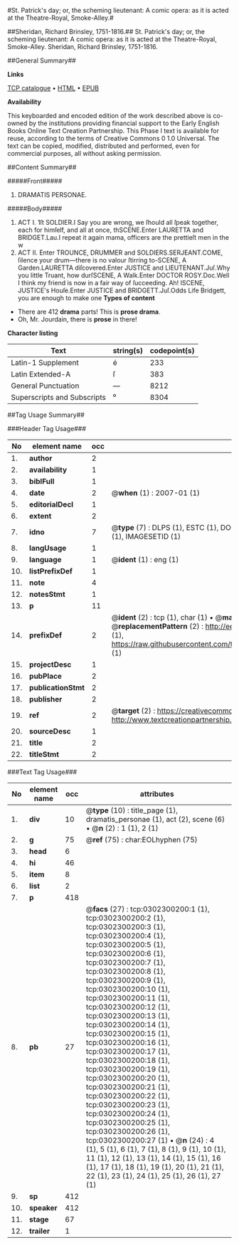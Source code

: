 #St. Patrick's day; or, the scheming lieutenant: A comic opera: as it is acted at the Theatre-Royal, Smoke-Alley.#

##Sheridan, Richard Brinsley, 1751-1816.##
St. Patrick's day; or, the scheming lieutenant: A comic opera: as it is acted at the Theatre-Royal, Smoke-Alley.
Sheridan, Richard Brinsley, 1751-1816.

##General Summary##

**Links**

[TCP catalogue](http://www.ota.ox.ac.uk/tcp/)  • 
[HTML](http://tei.it.ox.ac.uk/tcp/Texts-HTML/free/004/004902039.html)  • 
[EPUB](http://tei.it.ox.ac.uk/tcp/Texts-EPUB/free/004/004902039.epub)

**Availability**

This keyboarded and encoded edition of the
	       work described above is co-owned by the institutions
	       providing financial support to the Early English Books
	       Online Text Creation Partnership. This Phase I text is
	       available for reuse, according to the terms of Creative
	       Commons 0 1.0 Universal. The text can be copied,
	       modified, distributed and performed, even for
	       commercial purposes, all without asking permission.


##Content Summary##

#####Front#####

1. DRAMATIS PERSONAE.

#####Body#####

1. ACT I.
1ſt SOLDIER.I Say you are wrong, we ſhould all ſpeak together,
each for himſelf, and all at once, thSCENE.Enter LAURETTA and BRIDGET.Lau.I repeat it again mama, officers are the prettieſt
men in the w
1. ACT II.
Enter TROUNCE, DRUMMER and SOLDIERS.SERJEANT.COME, ſilence your drum—there is no valour ſtirring
to-SCENE, A Garden.LAURETTA diſcovered.Enter JUSTICE and LIEUTENANT.Juſ.Why you little Truant, how durſSCENE, A Walk.Enter DOCTOR ROSY.Doc.Well I think my friend is now in a fair way
of ſucceeding. Ah! ISCENE, JUSTICE's Houſe.Enter JUSTICE and BRIDGETT.Juſ.Odds Life Bridgett, you are enough to make one
**Types of content**

  * There are 412 **drama** parts! This is **prose drama**.
  * Oh, Mr. Jourdain, there is **prose** in there!

**Character listing**


|Text|string(s)|codepoint(s)|
|---|---|---|
|Latin-1 Supplement|é|233|
|Latin Extended-A|ſ|383|
|General Punctuation|—|8212|
|Superscripts             and Subscripts|⁰|8304|

##Tag Usage Summary##

###Header Tag Usage###

|No|element name|occ|attributes|
|---|---|---|---|
|1.|__author__|2||
|2.|__availability__|1||
|3.|__biblFull__|1||
|4.|__date__|2| @__when__ (1) : 2007-01 (1)|
|5.|__editorialDecl__|1||
|6.|__extent__|2||
|7.|__idno__|7| @__type__ (7) : DLPS (1), ESTC (1), DOCNO (1), TCP (1), GALEDOCNO (1), CONTENTSET (1), IMAGESETID (1)|
|8.|__langUsage__|1||
|9.|__language__|1| @__ident__ (1) : eng (1)|
|10.|__listPrefixDef__|1||
|11.|__note__|4||
|12.|__notesStmt__|1||
|13.|__p__|11||
|14.|__prefixDef__|2| @__ident__ (2) : tcp (1), char (1)  •  @__matchPattern__ (2) : ([0-9\-]+):([0-9IVX]+) (1), (.+) (1)  •  @__replacementPattern__ (2) : http://eebo.chadwyck.com/downloadtiff?vid=$1&page=$2 (1), https://raw.githubusercontent.com/textcreationpartnership/Texts/master/tcpchars.xml#$1 (1)|
|15.|__projectDesc__|1||
|16.|__pubPlace__|2||
|17.|__publicationStmt__|2||
|18.|__publisher__|2||
|19.|__ref__|2| @__target__ (2) : https://creativecommons.org/publicdomain/zero/1.0/ (1), http://www.textcreationpartnership.org/docs/. (1)|
|20.|__sourceDesc__|1||
|21.|__title__|2||
|22.|__titleStmt__|2||


###Text Tag Usage###

|No|element name|occ|attributes|
|---|---|---|---|
|1.|__div__|10| @__type__ (10) : title_page (1), dramatis_personae (1), act (2), scene (6)  •  @__n__ (2) : 1 (1), 2 (1)|
|2.|__g__|75| @__ref__ (75) : char:EOLhyphen (75)|
|3.|__head__|6||
|4.|__hi__|46||
|5.|__item__|8||
|6.|__list__|2||
|7.|__p__|418||
|8.|__pb__|27| @__facs__ (27) : tcp:0302300200:1 (1), tcp:0302300200:2 (1), tcp:0302300200:3 (1), tcp:0302300200:4 (1), tcp:0302300200:5 (1), tcp:0302300200:6 (1), tcp:0302300200:7 (1), tcp:0302300200:8 (1), tcp:0302300200:9 (1), tcp:0302300200:10 (1), tcp:0302300200:11 (1), tcp:0302300200:12 (1), tcp:0302300200:13 (1), tcp:0302300200:14 (1), tcp:0302300200:15 (1), tcp:0302300200:16 (1), tcp:0302300200:17 (1), tcp:0302300200:18 (1), tcp:0302300200:19 (1), tcp:0302300200:20 (1), tcp:0302300200:21 (1), tcp:0302300200:22 (1), tcp:0302300200:23 (1), tcp:0302300200:24 (1), tcp:0302300200:25 (1), tcp:0302300200:26 (1), tcp:0302300200:27 (1)  •  @__n__ (24) : 4 (1), 5 (1), 6 (1), 7 (1), 8 (1), 9 (1), 10 (1), 11 (1), 12 (1), 13 (1), 14 (1), 15 (1), 16 (1), 17 (1), 18 (1), 19 (1), 20 (1), 21 (1), 22 (1), 23 (1), 24 (1), 25 (1), 26 (1), 27 (1)|
|9.|__sp__|412||
|10.|__speaker__|412||
|11.|__stage__|67||
|12.|__trailer__|1||
